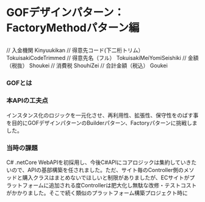 # GOFデザインパターン：FactoryMethodパターン編

## 

// 入金機関
Kinyuukikan
// 得意先コード(下二桁トリム）
TokuisakiCodeTrimmed
// 得意先名（フル）
TokuisakiMeiYomiSeishiki
// 金額（税抜）
Shoukei
// 消費税
ShouhiZei
// 合計金額（税込）
Goukei

### GOFとは


### 本APIの工夫点
インスタンス化のロジックを一元化させ、再利用性、拡張性、保守性をのばす事を目的にGOFデザインパターンのBuilderパターン、Factoryパターンに挑戦しました。

### 当時の課題
C# .netCore WebAPIを初採用し、今後C#APIにコアロジックは集約していきたいので、APIの基部構築を任されました。ただ、サイト毎のController側のメソッドと購入クラスはまとめないでほしいと制限がありましたが、ECサイトがプラットフォームに追加される度Controllerは肥大化し無駄な改修・テストコストがかかりました。そこで続く類似のプラットフォーム構築プロジェクト時に






